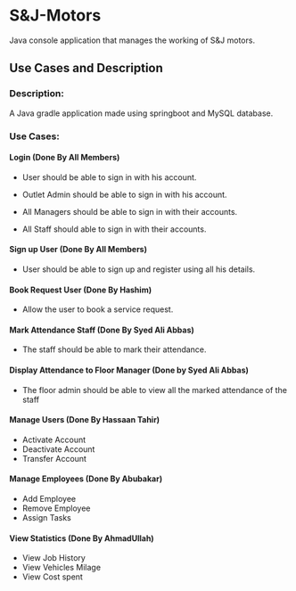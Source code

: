 # S&J-Motors

Java console application that manages the working of S&J motors.


## Use Cases and Description

### Description:  ####
A Java gradle application made using springboot and MySQL database.

### Use Cases:

#### Login (Done By All Members)

 
  * User should be able to sign in with his account.
  
 * Outlet Admin should be able to sign in with his account.
 
* All Managers should be able to sign in with their accounts.
 
 * All Staff should able to sign in with their accounts.

#### Sign up User (Done By All Members)
 
*  User should be able to sign up and register using all his details.

#### Book Request User (Done By Hashim)
* Allow the user to book a service request.

#### Mark Attendance Staff (Done By Syed Ali Abbas)
 
*  The staff should be able to mark their attendance.

#### Display Attendance to Floor Manager (Done by Syed Ali Abbas)
 
*  The floor admin should be able to view all the marked attendance of the staff

#### Manage Users (Done By Hassaan Tahir)
* Activate Account
* Deactivate Account
* Transfer Account

#### Manage Employees (Done By Abubakar)
* Add Employee
* Remove Employee
* Assign Tasks

#### View Statistics (Done By AhmadUllah)
* View Job History
* View Vehicles Milage
* View Cost spent




